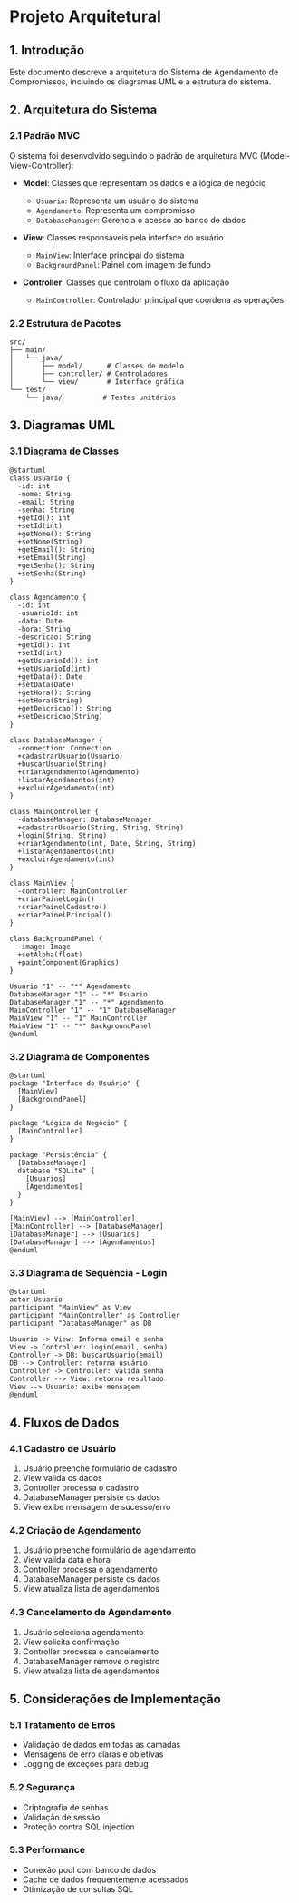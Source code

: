 # Projeto Arquitetural

## 1. Introdução
Este documento descreve a arquitetura do Sistema de Agendamento de Compromissos, incluindo os diagramas UML e a estrutura do sistema.

## 2. Arquitetura do Sistema

### 2.1 Padrão MVC
O sistema foi desenvolvido seguindo o padrão de arquitetura MVC (Model-View-Controller):

- **Model**: Classes que representam os dados e a lógica de negócio
  - `Usuario`: Representa um usuário do sistema
  - `Agendamento`: Representa um compromisso
  - `DatabaseManager`: Gerencia o acesso ao banco de dados

- **View**: Classes responsáveis pela interface do usuário
  - `MainView`: Interface principal do sistema
  - `BackgroundPanel`: Painel com imagem de fundo

- **Controller**: Classes que controlam o fluxo da aplicação
  - `MainController`: Controlador principal que coordena as operações

### 2.2 Estrutura de Pacotes
```
src/
├── main/
│   └── java/
│       ├── model/      # Classes de modelo
│       ├── controller/ # Controladores
│       └── view/       # Interface gráfica
└── test/
    └── java/          # Testes unitários
```

## 3. Diagramas UML

### 3.1 Diagrama de Classes
```plantuml
@startuml
class Usuario {
  -id: int
  -nome: String
  -email: String
  -senha: String
  +getId(): int
  +setId(int)
  +getNome(): String
  +setNome(String)
  +getEmail(): String
  +setEmail(String)
  +getSenha(): String
  +setSenha(String)
}

class Agendamento {
  -id: int
  -usuarioId: int
  -data: Date
  -hora: String
  -descricao: String
  +getId(): int
  +setId(int)
  +getUsuarioId(): int
  +setUsuarioId(int)
  +getData(): Date
  +setData(Date)
  +getHora(): String
  +setHora(String)
  +getDescricao(): String
  +setDescricao(String)
}

class DatabaseManager {
  -connection: Connection
  +cadastrarUsuario(Usuario)
  +buscarUsuario(String)
  +criarAgendamento(Agendamento)
  +listarAgendamentos(int)
  +excluirAgendamento(int)
}

class MainController {
  -databaseManager: DatabaseManager
  +cadastrarUsuario(String, String, String)
  +login(String, String)
  +criarAgendamento(int, Date, String, String)
  +listarAgendamentos(int)
  +excluirAgendamento(int)
}

class MainView {
  -controller: MainController
  +criarPainelLogin()
  +criarPainelCadastro()
  +criarPainelPrincipal()
}

class BackgroundPanel {
  -image: Image
  +setAlpha(float)
  +paintComponent(Graphics)
}

Usuario "1" -- "*" Agendamento
DatabaseManager "1" -- "*" Usuario
DatabaseManager "1" -- "*" Agendamento
MainController "1" -- "1" DatabaseManager
MainView "1" -- "1" MainController
MainView "1" -- "*" BackgroundPanel
@enduml
```

### 3.2 Diagrama de Componentes
```plantuml
@startuml
package "Interface do Usuário" {
  [MainView]
  [BackgroundPanel]
}

package "Lógica de Negócio" {
  [MainController]
}

package "Persistência" {
  [DatabaseManager]
  database "SQLite" {
    [Usuarios]
    [Agendamentos]
  }
}

[MainView] --> [MainController]
[MainController] --> [DatabaseManager]
[DatabaseManager] --> [Usuarios]
[DatabaseManager] --> [Agendamentos]
@enduml
```

### 3.3 Diagrama de Sequência - Login
```plantuml
@startuml
actor Usuario
participant "MainView" as View
participant "MainController" as Controller
participant "DatabaseManager" as DB

Usuario -> View: Informa email e senha
View -> Controller: login(email, senha)
Controller -> DB: buscarUsuario(email)
DB --> Controller: retorna usuário
Controller -> Controller: valida senha
Controller --> View: retorna resultado
View --> Usuario: exibe mensagem
@enduml
```

## 4. Fluxos de Dados

### 4.1 Cadastro de Usuário
1. Usuário preenche formulário de cadastro
2. View valida os dados
3. Controller processa o cadastro
4. DatabaseManager persiste os dados
5. View exibe mensagem de sucesso/erro

### 4.2 Criação de Agendamento
1. Usuário preenche formulário de agendamento
2. View valida data e hora
3. Controller processa o agendamento
4. DatabaseManager persiste os dados
5. View atualiza lista de agendamentos

### 4.3 Cancelamento de Agendamento
1. Usuário seleciona agendamento
2. View solicita confirmação
3. Controller processa o cancelamento
4. DatabaseManager remove o registro
5. View atualiza lista de agendamentos

## 5. Considerações de Implementação

### 5.1 Tratamento de Erros
- Validação de dados em todas as camadas
- Mensagens de erro claras e objetivas
- Logging de exceções para debug

### 5.2 Segurança
- Criptografia de senhas
- Validação de sessão
- Proteção contra SQL injection

### 5.3 Performance
- Conexão pool com banco de dados
- Cache de dados frequentemente acessados
- Otimização de consultas SQL 